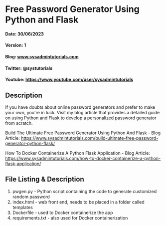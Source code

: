 # Free Password Generator Using Python and Flask
#### Date: 30/06/2023
#### Version: 1
#### Blog: www.sysadmintutorials.com
#### Twitter: @systutorials
#### Youtube: https://www.youtube.com/user/sysadmintutorials

## Description

If you have doubts about online password generators and prefer to make your own, you're in luck. Visit my blog article that provides a detailed guide on using Python and Flask to develop a personalized password generator from scratch.

Build The Ultimate Free Password Generator Using Python And Flask - Blog Article: https://www.sysadmintutorials.com/build-ultimate-free-password-generator-python-flask/

How To Docker Containerize A Python Flask Application - Blog Article: https://www.sysadmintutorials.com/how-to-docker-containerize-a-python-flask-application/

## File Listing & Description
1. pwgen.py - Python script containing the code to generate customized random password
2. index.html - web front end, needs to be placed in a folder called templates
3. Dockerfile - used to Docker containerize the app
4. requirements.txt - also used for Docker containerization
